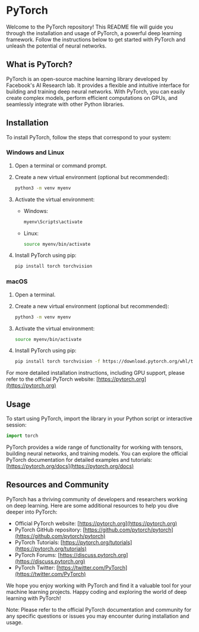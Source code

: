 # PyTorch

Welcome to the PyTorch repository! This README file will guide you through the installation and usage of PyTorch, a powerful deep learning framework. Follow the instructions below to get started with PyTorch and unleash the potential of neural networks.

## What is PyTorch?

PyTorch is an open-source machine learning library developed by Facebook's AI Research lab. It provides a flexible and intuitive interface for building and training deep neural networks. With PyTorch, you can easily create complex models, perform efficient computations on GPUs, and seamlessly integrate with other Python libraries.

## Installation

To install PyTorch, follow the steps that correspond to your system:

### Windows and Linux

1. Open a terminal or command prompt.

1. Create a new virtual environment (optional but recommended):

   ```bash
   python3 -m venv myenv
   ```

1. Activate the virtual environment:

   - Windows:
     ```bash
     myenv\Scripts\activate
     ```
   - Linux:
     ```bash
     source myenv/bin/activate
     ```

1. Install PyTorch using pip:

   ```bash
   pip install torch torchvision
   ```

### macOS

1. Open a terminal.

1. Create a new virtual environment (optional but recommended):

   ```bash
   python3 -m venv myenv
   ```

1. Activate the virtual environment:

   ```bash
   source myenv/bin/activate
   ```

1. Install PyTorch using pip:

   ```bash
   pip install torch torchvision -f https://download.pytorch.org/whl/torch_stable.html
   ```

For more detailed installation instructions, including GPU support, please refer to the official PyTorch website: [https://pytorch.org](https://pytorch.org)

## Usage

To start using PyTorch, import the library in your Python script or interactive session:

```python
import torch
```

PyTorch provides a wide range of functionality for working with tensors, building neural networks, and training models. You can explore the official PyTorch documentation for detailed examples and tutorials: [https://pytorch.org/docs](https://pytorch.org/docs)

## Resources and Community

PyTorch has a thriving community of developers and researchers working on deep learning. Here are some additional resources to help you dive deeper into PyTorch:

- Official PyTorch website: [https://pytorch.org](https://pytorch.org)
- PyTorch GitHub repository: [https://github.com/pytorch/pytorch](https://github.com/pytorch/pytorch)
- PyTorch Tutorials: [https://pytorch.org/tutorials](https://pytorch.org/tutorials)
- PyTorch Forums: [https://discuss.pytorch.org](https://discuss.pytorch.org)
- PyTorch Twitter: [https://twitter.com/PyTorch](https://twitter.com/PyTorch)

We hope you enjoy working with PyTorch and find it a valuable tool for your machine learning projects. Happy coding and exploring the world of deep learning with PyTorch!

Note: Please refer to the official PyTorch documentation and community for any specific questions or issues you may encounter during installation and usage.
